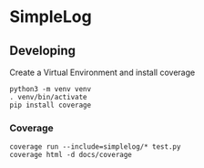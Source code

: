 # SimpleLog

## Developing

Create a Virtual Environment and install coverage

    python3 -m venv venv
    . venv/bin/activate
    pip install coverage

### Coverage

    coverage run --include=simplelog/* test.py
    coverage html -d docs/coverage
